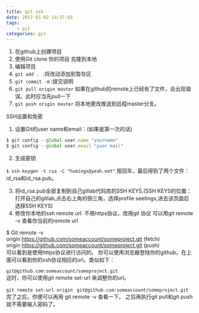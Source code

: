 ```yaml
---
title: git ssh
date: 2017-01-02 14:37:03
tags: 
    - git
categories: git
---
```

1. 在github上创建项目
2. 使用Git clone 你的项目 克隆到本地
3. 编辑项目 
4. `git add . ` :将改动添加到暂存区
5. `git commit -m` :提交说明
6. `git pull origin master` 如果在github的remote上已经有了文件，会出现错误。此时应当先pull一下
7. `git push origin master` 将本地更改推送到远程master分支。
<!--more-->
SSH设置和免密
1.  设置Git的user name和email：(如果是第一次的话)
```js
$ git config --global user.name "yourname"  
$ git config --global user.email "yuor mail"
```

2.  生成密钥

`$ ssh-keygen -t rsa -C "humingx@yeah.net"` 
按回车，最后得到了两个文件：id_rsa和id_rsa.pub。

3. 将id_rsa.pub全部复制到自己gitlab代码库的SSH KEYS.(SSH KEYS的位置：打开自己的gitlab,点击右上角的倒三角，选择profile seetings,进去该页面后选择SSH KEYS)
4. 修改你本地的ssh remote url. 不用https协议，改用git 协议
可以用git remote -v 查看你当前的remote url

$ Git remote -v  
origin https://github.com/someaccount/someproject.git (fetch)  
origin https://github.com/someaccount/someproject.git (push)  
可以看到是使用https协议进行访问的。
你可以使用浏览器登陆你的github，在上面可以看到你的ssh协议相应的url。类似如下：

`git@github.com:someaccount/someproject.git`  
这时，你可以使用git remote set-url 来调整你的url。

`git remote set-url origin `
`git@github.com:someaccount/someproject.git`完了之后，你便可以再用 git remote -v 查看一下。
之后再执行git pull和git push就不需要输入密码了。